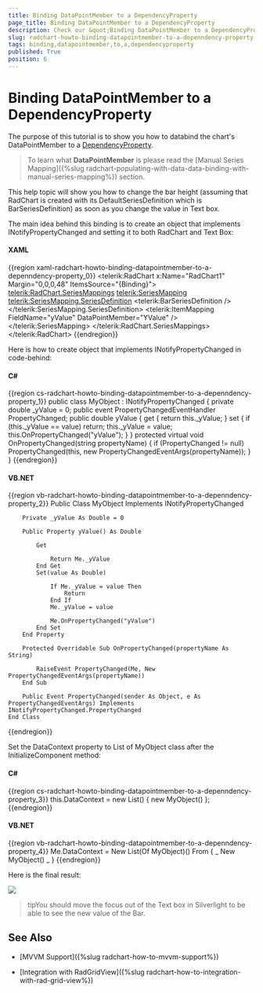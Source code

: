 ```yaml
---
title: Binding DataPointMember to a DependencyProperty
page_title: Binding DataPointMember to a DependencyProperty
description: Check our &quot;Binding DataPointMember to a DependencyProperty&quot; documentation article for the RadChart {{ site.framework_name }} control.
slug: radchart-howto-binding-datapointmember-to-a-depenndency-property
tags: binding,datapointmember,to,a,dependencyproperty
published: True
position: 6
---
```


# Binding DataPointMember to a DependencyProperty



The purpose of this tutorial is to show you how to databind the chart's DataPointMember to a [DependencyProperty](http://msdn.microsoft.com/en-us/library/ms752914.aspx).

>To learn what __DataPointMember__ is please read the [Manual Series Mapping]({%slug radchart-populating-with-data-data-binding-with-manual-series-mapping%}) section.

This help topic will show you how to change the bar height (assuming that RadChart is created with its DefaultSeriesDefinition which is BarSeriesDefinition) as soon as you change the value in Text box.

The main idea behind this binding is to create an object that implements INotifyPropertyChanged and setting it to both RadChart and Text Box:

#### __XAML__

{{region xaml-radchart-howto-binding-datapointmember-to-a-depenndency-property_0}}
	<telerik:RadChart x:Name="RadChart1" Margin="0,0,0,48" ItemsSource="{Binding}">
	     <telerik:RadChart.SeriesMappings>
	          <telerik:SeriesMapping>
	               <telerik:SeriesMapping.SeriesDefinition>
	                    <telerik:BarSeriesDefinition />
	               </telerik:SeriesMapping.SeriesDefinition>
	               <telerik:ItemMapping FieldName="yValue" DataPointMember="YValue" />
	          </telerik:SeriesMapping>
	     </telerik:RadChart.SeriesMappings>
	</telerik:RadChart>
	<TextBox Height="23" HorizontalAlignment="Left" Margin="342,0,0,12" Name="textBox1" VerticalAlignment="Bottom" Width="120" Text="{Binding Path=[0].yValue, Mode=TwoWay}" />
	<TextBlock Height="23" HorizontalAlignment="Left" Margin="300,0,0,8" Name="textBlock1" Text="Value:" VerticalAlignment="Bottom" />
{{endregion}}



Here is how to create object that implements INotifyPropertyChanged in code-behind: 

#### __C#__

{{region cs-radchart-howto-binding-datapointmember-to-a-depenndency-property_1}}
	public class MyObject : INotifyPropertyChanged
	{
	  private double _yValue = 0;
	  public event PropertyChangedEventHandler PropertyChanged;
	  public double yValue
	  {
	    get
	    {
	      return this._yValue;
	    }
	    set
	    {
	     if (this._yValue == value)
	     return;
	     this._yValue = value;
	     this.OnPropertyChanged("yValue");
	     }
	   }
	   protected virtual void OnPropertyChanged(string propertyName)
	   {
	     if (PropertyChanged != null)
	     PropertyChanged(this, new PropertyChangedEventArgs(propertyName));
	   }
	}
{{endregion}}



#### __VB.NET__

{{region vb-radchart-howto-binding-datapointmember-to-a-depenndency-property_2}}
	Public Class MyObject
	    Implements INotifyPropertyChanged
	
	
	    Private _yValue As Double = 0
	
	    Public Property yValue() As Double
	
	        Get
	
	            Return Me._yValue
	        End Get
	        Set(value As Double)
	
	            If Me._yValue = value Then
	                Return
	            End If
	            Me._yValue = value
	
	            Me.OnPropertyChanged("yValue")
	        End Set
	    End Property
	
	    Protected Overridable Sub OnPropertyChanged(propertyName As String)
	
	        RaiseEvent PropertyChanged(Me, New PropertyChangedEventArgs(propertyName))
	    End Sub
	
	    Public Event PropertyChanged(sender As Object, e As PropertyChangedEventArgs) Implements INotifyPropertyChanged.PropertyChanged
	End Class
{{endregion}}



Set the DataContext property to List of MyObject class after the InitializeComponent method:

#### __C#__

{{region cs-radchart-howto-binding-datapointmember-to-a-depenndency-property_3}}
	this.DataContext = new List<MyObject>() { new MyObject() };
{{endregion}}



#### __VB.NET__

{{region vb-radchart-howto-binding-datapointmember-to-a-depenndency-property_4}}
	Me.DataContext = New List(Of MyObject)() From { _
	New MyObject() _
	}
{{endregion}}



Here is the final result: 

![](images/RadChart_HowToDependencyProperty.PNG)

>tipYou should move the focus out of the Text box in Silverlight to be able to see the new value of the Bar. 

## See Also

 * [MVVM Support]({%slug radchart-how-to-mvvm-support%})

 * [Integration with RadGridView]({%slug radchart-how-to-integration-with-rad-grid-view%})

